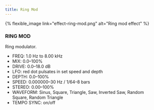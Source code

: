```yaml
---
title: Ring Mod
---
```


{% flexible_image link="effect-ring-mod.png" alt="Ring mod effect" %}

### RING MOD
Ring modulator.

* FREQ: 1.0 Hz to 8.00 kHz
* MIX: 0.0–100%
* DRIVE: 0.0–18.0 dB
* LFO: red dot pulsates in set speed and depth
* DEPTH: 0.0–100%
* SPEED: 0.000000–30 Hz / 1/64–8 bars
* STEREO: 0.00–100%
* WAVEFORM: Sinus, Square, Triangle, Saw, Inverted Saw, Random Square, Random Triangle
* TEMPO SYNC: on/off
